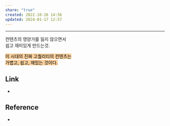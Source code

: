 ```yaml
---
share: "true"
created: 2022-10-26 14:56
updated: 2024-01-17 12:57
---
```


---

컨텐츠의 영양가를 잃지 않으면서  
쉽고 재미있게 만드는것.

<mark style="background: #FFB86CA6;">이 시대의 진짜 고퀄리티의 컨텐츠는  
가볍고, 쉽고, 재밌는 것이다.</mark>



## Link
- 


## Reference
- 